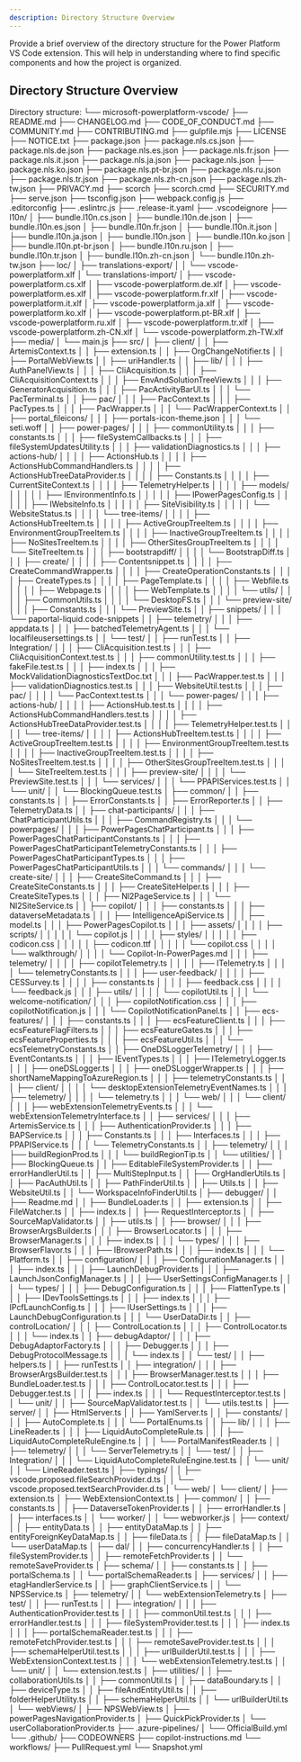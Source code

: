 ```yaml
---
description: Directory Structure Overview
---
```

Provide a brief overview of the directory structure for the Power Platform VS Code extension. This will help in understanding where to find specific components and how the project is organized.

## Directory Structure Overview

Directory structure:
└── microsoft-powerplatform-vscode/
    ├── README.md
    ├── CHANGELOG.md
    ├── CODE_OF_CONDUCT.md
    ├── COMMUNITY.md
    ├── CONTRIBUTING.md
    ├── gulpfile.mjs
    ├── LICENSE
    ├── NOTICE.txt
    ├── package.json
    ├── package.nls.cs.json
    ├── package.nls.de.json
    ├── package.nls.es.json
    ├── package.nls.fr.json
    ├── package.nls.it.json
    ├── package.nls.ja.json
    ├── package.nls.json
    ├── package.nls.ko.json
    ├── package.nls.pt-br.json
    ├── package.nls.ru.json
    ├── package.nls.tr.json
    ├── package.nls.zh-cn.json
    ├── package.nls.zh-tw.json
    ├── PRIVACY.md
    ├── scorch
    ├── scorch.cmd
    ├── SECURITY.md
    ├── serve.json
    ├── tsconfig.json
    ├── webpack.config.js
    ├── .editorconfig
    ├── .eslintrc.js
    ├── .release-it.yaml
    ├── .vscodeignore
    ├── l10n/
    │   ├── bundle.l10n.cs.json
    │   ├── bundle.l10n.de.json
    │   ├── bundle.l10n.es.json
    │   ├── bundle.l10n.fr.json
    │   ├── bundle.l10n.it.json
    │   ├── bundle.l10n.ja.json
    │   ├── bundle.l10n.json
    │   ├── bundle.l10n.ko.json
    │   ├── bundle.l10n.pt-br.json
    │   ├── bundle.l10n.ru.json
    │   ├── bundle.l10n.tr.json
    │   ├── bundle.l10n.zh-cn.json
    │   └── bundle.l10n.zh-tw.json
    ├── loc/
    │   ├── translations-export/
    │   │   └── vscode-powerplatform.xlf
    │   └── translations-import/
    │       ├── vscode-powerplatform.cs.xlf
    │       ├── vscode-powerplatform.de.xlf
    │       ├── vscode-powerplatform.es.xlf
    │       ├── vscode-powerplatform.fr.xlf
    │       ├── vscode-powerplatform.it.xlf
    │       ├── vscode-powerplatform.ja.xlf
    │       ├── vscode-powerplatform.ko.xlf
    │       ├── vscode-powerplatform.pt-BR.xlf
    │       ├── vscode-powerplatform.ru.xlf
    │       ├── vscode-powerplatform.tr.xlf
    │       ├── vscode-powerplatform.zh-CN.xlf
    │       └── vscode-powerplatform.zh-TW.xlf
    ├── media/
    │   └── main.js
    ├── src/
    │   ├── client/
    │   │   ├── ArtemisContext.ts
    │   │   ├── extension.ts
    │   │   ├── OrgChangeNotifier.ts
    │   │   ├── PortalWebView.ts
    │   │   ├── uriHandler.ts
    │   │   ├── lib/
    │   │   │   ├── AuthPanelView.ts
    │   │   │   ├── CliAcquisition.ts
    │   │   │   ├── CliAcquisitionContext.ts
    │   │   │   ├── EnvAndSolutionTreeView.ts
    │   │   │   ├── GeneratorAcquisition.ts
    │   │   │   ├── PacActivityBarUI.ts
    │   │   │   └── PacTerminal.ts
    │   │   ├── pac/
    │   │   │   ├── PacContext.ts
    │   │   │   ├── PacTypes.ts
    │   │   │   ├── PacWrapper.ts
    │   │   │   └── PacWrapperContext.ts
    │   │   ├── portal_fileicons/
    │   │   │   ├── portals-icon-theme.json
    │   │   │   └── seti.woff
    │   │   ├── power-pages/
    │   │   │   ├── commonUtility.ts
    │   │   │   ├── constants.ts
    │   │   │   ├── fileSystemCallbacks.ts
    │   │   │   ├── fileSystemUpdatesUtility.ts
    │   │   │   ├── validationDiagnostics.ts
    │   │   │   ├── actions-hub/
    │   │   │   │   ├── ActionsHub.ts
    │   │   │   │   ├── ActionsHubCommandHandlers.ts
    │   │   │   │   ├── ActionsHubTreeDataProvider.ts
    │   │   │   │   ├── Constants.ts
    │   │   │   │   ├── CurrentSiteContext.ts
    │   │   │   │   ├── TelemetryHelper.ts
    │   │   │   │   ├── models/
    │   │   │   │   │   ├── IEnvironmentInfo.ts
    │   │   │   │   │   ├── IPowerPagesConfig.ts
    │   │   │   │   │   ├── IWebsiteInfo.ts
    │   │   │   │   │   ├── SiteVisibility.ts
    │   │   │   │   │   └── WebsiteStatus.ts
    │   │   │   │   └── tree-items/
    │   │   │   │       ├── ActionsHubTreeItem.ts
    │   │   │   │       ├── ActiveGroupTreeItem.ts
    │   │   │   │       ├── EnvironmentGroupTreeItem.ts
    │   │   │   │       ├── InactiveGroupTreeItem.ts
    │   │   │   │       ├── NoSitesTreeItem.ts
    │   │   │   │       ├── OtherSitesGroupTreeItem.ts
    │   │   │   │       └── SiteTreeItem.ts
    │   │   │   ├── bootstrapdiff/
    │   │   │   │   └── BootstrapDiff.ts
    │   │   │   ├── create/
    │   │   │   │   ├── Contentsnippet.ts
    │   │   │   │   ├── CreateCommandWrapper.ts
    │   │   │   │   ├── CreateOperationConstants.ts
    │   │   │   │   ├── CreateTypes.ts
    │   │   │   │   ├── PageTemplate.ts
    │   │   │   │   ├── Webfile.ts
    │   │   │   │   ├── Webpage.ts
    │   │   │   │   ├── WebTemplate.ts
    │   │   │   │   └── utils/
    │   │   │   │       ├── CommonUtils.ts
    │   │   │   │       └── DesktopFS.ts
    │   │   │   └── preview-site/
    │   │   │       ├── Constants.ts
    │   │   │       └── PreviewSite.ts
    │   │   ├── snippets/
    │   │   │   └── paportal-liquid.code-snippets
    │   │   ├── telemetry/
    │   │   │   ├── appdata.ts
    │   │   │   ├── batchedTelemetryAgent.ts
    │   │   │   └── localfileusersettings.ts
    │   │   └── test/
    │   │       ├── runTest.ts
    │   │       ├── Integration/
    │   │       │   ├── CliAcquisition.test.ts
    │   │       │   ├── CliAcquisitionContext.test.ts
    │   │       │   ├── commonUtility.test.ts
    │   │       │   ├── fakeFile.test.ts
    │   │       │   ├── index.ts
    │   │       │   ├── MockValidationDiagnosticsTextDoc.txt
    │   │       │   ├── PacWrapper.test.ts
    │   │       │   ├── validationDiagnostics.test.ts
    │   │       │   ├── WebsiteUtil.test.ts
    │   │       │   ├── pac/
    │   │       │   │   └── PacContext.test.ts
    │   │       │   └── power-pages/
    │   │       │       ├── actions-hub/
    │   │       │       │   ├── ActionsHub.test.ts
    │   │       │       │   ├── ActionsHubCommandHandlers.test.ts
    │   │       │       │   ├── ActionsHubTreeDataProvider.test.ts
    │   │       │       │   ├── TelemetryHelper.test.ts
    │   │       │       │   └── tree-items/
    │   │       │       │       ├── ActionsHubTreeItem.test.ts
    │   │       │       │       ├── ActiveGroupTreeItem.test.ts
    │   │       │       │       ├── EnvironmentGroupTreeItem.test.ts
    │   │       │       │       ├── InactiveGroupTreeItem.test.ts
    │   │       │       │       ├── NoSitesTreeItem.test.ts
    │   │       │       │       ├── OtherSitesGroupTreeItem.test.ts
    │   │       │       │       └── SiteTreeItem.test.ts
    │   │       │       ├── preview-site/
    │   │       │       │   └── PreviewSite.test.ts
    │   │       │       └── services/
    │   │       │           └── PPAPIServices.test.ts
    │   │       └── unit/
    │   │           └── BlockingQueue.test.ts
    │   ├── common/
    │   │   ├── constants.ts
    │   │   ├── ErrorConstants.ts
    │   │   ├── ErrorReporter.ts
    │   │   ├── TelemetryData.ts
    │   │   ├── chat-participants/
    │   │   │   ├── ChatParticipantUtils.ts
    │   │   │   ├── CommandRegistry.ts
    │   │   │   └── powerpages/
    │   │   │       ├── PowerPagesChatParticipant.ts
    │   │   │       ├── PowerPagesChatParticipantConstants.ts
    │   │   │       ├── PowerPagesChatParticipantTelemetryConstants.ts
    │   │   │       ├── PowerPagesChatParticipantTypes.ts
    │   │   │       ├── PowerPagesChatParticipantUtils.ts
    │   │   │       └── commands/
    │   │   │           └── create-site/
    │   │   │               ├── CreateSiteCommand.ts
    │   │   │               ├── CreateSiteConstants.ts
    │   │   │               ├── CreateSiteHelper.ts
    │   │   │               ├── CreateSiteTypes.ts
    │   │   │               ├── Nl2PageService.ts
    │   │   │               └── Nl2SiteService.ts
    │   │   ├── copilot/
    │   │   │   ├── constants.ts
    │   │   │   ├── dataverseMetadata.ts
    │   │   │   ├── IntelligenceApiService.ts
    │   │   │   ├── model.ts
    │   │   │   ├── PowerPagesCopilot.ts
    │   │   │   ├── assets/
    │   │   │   │   ├── scripts/
    │   │   │   │   │   └── copilot.js
    │   │   │   │   ├── styles/
    │   │   │   │   │   ├── codicon.css
    │   │   │   │   │   ├── codicon.ttf
    │   │   │   │   │   └── copilot.css
    │   │   │   │   └── walkthrough/
    │   │   │   │       └── Copilot-In-PowerPages.md
    │   │   │   ├── telemetry/
    │   │   │   │   ├── copilotTelemetry.ts
    │   │   │   │   ├── ITelemetry.ts
    │   │   │   │   └── telemetryConstants.ts
    │   │   │   ├── user-feedback/
    │   │   │   │   ├── CESSurvey.ts
    │   │   │   │   ├── constants.ts
    │   │   │   │   ├── feedback.css
    │   │   │   │   └── feedback.js
    │   │   │   ├── utils/
    │   │   │   │   └── copilotUtil.ts
    │   │   │   └── welcome-notification/
    │   │   │       ├── copilotNotification.css
    │   │   │       ├── copilotNotification.js
    │   │   │       └── CopilotNotificationPanel.ts
    │   │   ├── ecs-features/
    │   │   │   ├── constants.ts
    │   │   │   ├── ecsFeatureClient.ts
    │   │   │   ├── ecsFeatureFlagFilters.ts
    │   │   │   ├── ecsFeatureGates.ts
    │   │   │   ├── ecsFeatureProperties.ts
    │   │   │   ├── ecsFeatureUtil.ts
    │   │   │   └── ecsTelemetryConstants.ts
    │   │   ├── OneDSLoggerTelemetry/
    │   │   │   ├── EventContants.ts
    │   │   │   ├── IEventTypes.ts
    │   │   │   ├── ITelemetryLogger.ts
    │   │   │   ├── oneDSLogger.ts
    │   │   │   ├── oneDSLoggerWrapper.ts
    │   │   │   ├── shortNameMappingToAzureRegion.ts
    │   │   │   ├── telemetryConstants.ts
    │   │   │   ├── client/
    │   │   │   │   └── desktopExtensionTelemetryEventNames.ts
    │   │   │   ├── telemetry/
    │   │   │   │   └── telemetry.ts
    │   │   │   └── web/
    │   │   │       └── client/
    │   │   │           ├── webExtensionTelemetryEvents.ts
    │   │   │           └── webExtensionTelemetryInterface.ts
    │   │   ├── services/
    │   │   │   ├── ArtemisService.ts
    │   │   │   ├── AuthenticationProvider.ts
    │   │   │   ├── BAPService.ts
    │   │   │   ├── Constants.ts
    │   │   │   ├── Interfaces.ts
    │   │   │   ├── PPAPIService.ts
    │   │   │   └── TelemetryConstants.ts
    │   │   ├── telemetry/
    │   │   │   ├── buildRegionProd.ts
    │   │   │   └── buildRegionTip.ts
    │   │   └── utilities/
    │   │       ├── BlockingQueue.ts
    │   │       ├── EditableFileSystemProvider.ts
    │   │       ├── errorHandlerUtil.ts
    │   │       ├── MultiStepInput.ts
    │   │       ├── OrgHandlerUtils.ts
    │   │       ├── PacAuthUtil.ts
    │   │       ├── PathFinderUtil.ts
    │   │       ├── Utils.ts
    │   │       ├── WebsiteUtil.ts
    │   │       └── WorkspaceInfoFinderUtil.ts
    │   ├── debugger/
    │   │   ├── Readme.md
    │   │   ├── BundleLoader.ts
    │   │   ├── extension.ts
    │   │   ├── FileWatcher.ts
    │   │   ├── index.ts
    │   │   ├── RequestInterceptor.ts
    │   │   ├── SourceMapValidator.ts
    │   │   ├── utils.ts
    │   │   ├── browser/
    │   │   │   ├── BrowserArgsBuilder.ts
    │   │   │   ├── BrowserLocator.ts
    │   │   │   ├── BrowserManager.ts
    │   │   │   ├── index.ts
    │   │   │   └── types/
    │   │   │       ├── BrowserFlavor.ts
    │   │   │       ├── IBrowserPath.ts
    │   │   │       ├── index.ts
    │   │   │       └── Platform.ts
    │   │   ├── configuration/
    │   │   │   ├── ConfigurationManager.ts
    │   │   │   ├── index.ts
    │   │   │   ├── LaunchDebugProvider.ts
    │   │   │   ├── LaunchJsonConfigManager.ts
    │   │   │   ├── UserSettingsConfigManager.ts
    │   │   │   └── types/
    │   │   │       ├── DebugConfiguration.ts
    │   │   │       ├── FlattenType.ts
    │   │   │       ├── IDevToolsSettings.ts
    │   │   │       ├── index.ts
    │   │   │       ├── IPcfLaunchConfig.ts
    │   │   │       ├── IUserSettings.ts
    │   │   │       ├── LaunchDebugConfiguration.ts
    │   │   │       └── UserDataDir.ts
    │   │   ├── controlLocation/
    │   │   │   ├── ControlLocation.ts
    │   │   │   ├── ControlLocator.ts
    │   │   │   └── index.ts
    │   │   ├── debugAdaptor/
    │   │   │   ├── DebugAdaptorFactory.ts
    │   │   │   ├── Debugger.ts
    │   │   │   ├── DebugProtocolMessage.ts
    │   │   │   └── index.ts
    │   │   └── test/
    │   │       ├── helpers.ts
    │   │       ├── runTest.ts
    │   │       ├── integration/
    │   │       │   ├── BrowserArgsBuilder.test.ts
    │   │       │   ├── BrowserManager.test.ts
    │   │       │   ├── BundleLoader.test.ts
    │   │       │   ├── ControlLocator.test.ts
    │   │       │   ├── Debugger.test.ts
    │   │       │   ├── index.ts
    │   │       │   └── RequestInterceptor.test.ts
    │   │       └── unit/
    │   │           ├── SourceMapValidator.test.ts
    │   │           └── utils.test.ts
    │   ├── server/
    │   │   ├── HtmlServer.ts
    │   │   ├── YamlServer.ts
    │   │   ├── constants/
    │   │   │   ├── AutoComplete.ts
    │   │   │   └── PortalEnums.ts
    │   │   ├── lib/
    │   │   │   ├── LineReader.ts
    │   │   │   ├── LiquidAutoCompleteRule.ts
    │   │   │   ├── LiquidAutoCompleteRuleEngine.ts
    │   │   │   └── PortalManifestReader.ts
    │   │   ├── telemetry/
    │   │   │   └── ServerTelemetry.ts
    │   │   └── test/
    │   │       ├── Integration/
    │   │       │   └── LiquidAutoCompleteRuleEngine.test.ts
    │   │       └── unit/
    │   │           └── LineReader.test.ts
    │   ├── typings/
    │   │   ├── vscode.proposed.fileSearchProvider.d.ts
    │   │   └── vscode.proposed.textSearchProvider.d.ts
    │   └── web/
    │       └── client/
    │           ├── extension.ts
    │           ├── WebExtensionContext.ts
    │           ├── common/
    │           │   ├── constants.ts
    │           │   ├── DataverseTokenProvider.ts
    │           │   ├── errorHandler.ts
    │           │   ├── interfaces.ts
    │           │   └── worker/
    │           │       └── webworker.js
    │           ├── context/
    │           │   ├── entityData.ts
    │           │   ├── entityDataMap.ts
    │           │   ├── entityForeignKeyDataMap.ts
    │           │   ├── fileData.ts
    │           │   ├── fileDataMap.ts
    │           │   └── userDataMap.ts
    │           ├── dal/
    │           │   ├── concurrencyHandler.ts
    │           │   ├── fileSystemProvider.ts
    │           │   ├── remoteFetchProvider.ts
    │           │   └── remoteSaveProvider.ts
    │           ├── schema/
    │           │   ├── constants.ts
    │           │   ├── portalSchema.ts
    │           │   └── portalSchemaReader.ts
    │           ├── services/
    │           │   ├── etagHandlerService.ts
    │           │   ├── graphClientService.ts
    │           │   └── NPSService.ts
    │           ├── telemetry/
    │           │   └── webExtensionTelemetry.ts
    │           ├── test/
    │           │   ├── runTest.ts
    │           │   ├── integration/
    │           │   │   ├── AuthenticationProvider.test.ts
    │           │   │   ├── commonUtil.test.ts
    │           │   │   ├── errorHandler.test.ts
    │           │   │   ├── fileSystemProvider.test.ts
    │           │   │   ├── index.ts
    │           │   │   ├── portalSchemaReader.test.ts
    │           │   │   ├── remoteFetchProvider.test.ts
    │           │   │   ├── remoteSaveProvider.test.ts
    │           │   │   ├── schemaHelperUtil.test.ts
    │           │   │   ├── urlBuilderUtil.test.ts
    │           │   │   ├── WebExtensionContext.test.ts
    │           │   │   └── webExtensionTelemetry.test.ts
    │           │   └── unit/
    │           │       └── extension.test.ts
    │           ├── utilities/
    │           │   ├── collaborationUtils.ts
    │           │   ├── commonUtil.ts
    │           │   ├── dataBoundary.ts
    │           │   ├── deviceType.ts
    │           │   ├── fileAndEntityUtil.ts
    │           │   ├── folderHelperUtility.ts
    │           │   ├── schemaHelperUtil.ts
    │           │   └── urlBuilderUtil.ts
    │           └── webViews/
    │               ├── NPSWebView.ts
    │               ├── powerPagesNavigationProvider.ts
    │               ├── QuickPickProvider.ts
    │               └── userCollaborationProvider.ts
    ├── .azure-pipelines/
    │   └── OfficialBuild.yml
    └── .github/
        ├── CODEOWNERS
        ├── copilot-instructions.md
        └── workflows/
            ├── PullRequest.yml
            └── Snapshot.yml
